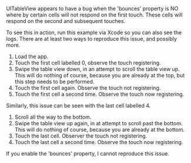 UITableView appears to have a bug when the 'bounces' property is NO
where by certain cells will not respond on the first touch. These
cells will respond on the second and subsequent touches.

To see this in action, run this example via Xcode so you can also
see the logs. There are at least two ways to reproduce this issue,
and possibly more. 

1. Load the app.
2. Touch the first cell labelled 0, observe the touch registering.
3. Swipe the table view down, in an attempt to scroll the table view
up. This will do nothing of course, because you are already at the top,
but this step needs to be performed.
4. Touch the first cell again. Observe the touch not registering.
5. Touch the first cell a second time. Observe the touch now registering.

Similarly, this issue can be seen with the last cell labelled 4.

1. Scroll all the way to the bottom.
2. Swipe the table view up again, in at attempt to scroll past the
bottom. This will do nothing of course, because you are already at
the bottom.
3. Touch the last cell. Observer the touch not registering.
4. Touch the last cell a second time. Observe the touch now registering.


If you enable the 'bounces' property, I cannot reproduce this issue.
